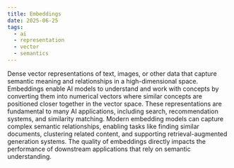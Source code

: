 ```yaml
---
title: Embeddings
date: 2025-06-25
tags:
  - ai
  - representation
  - vector
  - semantics
---
```


Dense vector representations of text, images, or other data that capture semantic meaning and relationships in a high-dimensional space. Embeddings enable AI models to understand and work with concepts by converting them into numerical vectors where similar concepts are positioned closer together in the vector space. These representations are fundamental to many AI applications, including search, recommendation systems, and similarity matching. Modern embedding models can capture complex semantic relationships, enabling tasks like finding similar documents, clustering related content, and supporting retrieval-augmented generation systems. The quality of embeddings directly impacts the performance of downstream applications that rely on semantic understanding.
